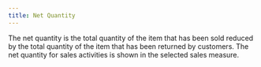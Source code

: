 ```yaml
---
title: Net Quantity
---
```



The net quantity is the total quantity of the item that has been sold  reduced by the total quantity of the item that has been returned by customers.  The net quantity for sales activities is shown in the selected sales measure.
